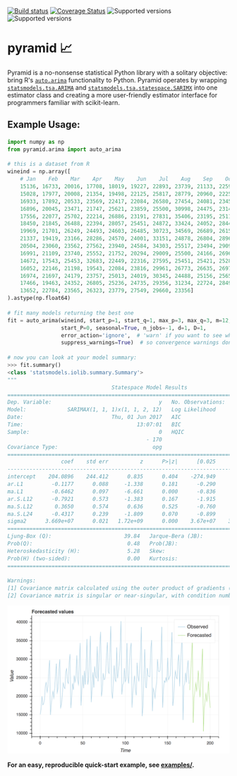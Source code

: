 [![Build status](https://travis-ci.org/tgsmith61591/pyramid.svg?branch=master)](https://travis-ci.org/tgsmith61591/pyramid)
[![Coverage Status](https://coveralls.io/repos/github/tgsmith61591/pyramid/badge.svg?branch=master)](https://coveralls.io/github/tgsmith61591/pyramid?branch=master)
![Supported versions](https://img.shields.io/badge/python-2.7-blue.svg)
![Supported versions](https://img.shields.io/badge/python-3.5-blue.svg)

# pyramid :chart_with_upwards_trend:
Pyramid is a no-nonsense statistical Python library with a solitary objective: bring R's
[`auto.arima`](https://www.rdocumentation.org/packages/forecast/versions/7.3/topics/auto.arima)
functionality to Python. Pyramid operates by wrapping
[`statsmodels.tsa.ARIMA`](https://github.com/statsmodels/statsmodels/blob/master/statsmodels/tsa/arima_model.py) and
[`statsmodels.tsa.statespace.SARIMX`](https://github.com/statsmodels/statsmodels/blob/master/statsmodels/tsa/statespace/sarimax.py)
into one estimator class and creating a more user-friendly estimator interface for programmers familiar with scikit-learn.


## Example Usage:


```python
import numpy as np
from pyramid.arima import auto_arima

# this is a dataset from R
wineind = np.array([
    # Jan    Feb    Mar    Apr    May    Jun    Jul    Aug    Sep    Oct    Nov    Dec
    15136, 16733, 20016, 17708, 18019, 19227, 22893, 23739, 21133, 22591, 26786, 29740,
    15028, 17977, 20008, 21354, 19498, 22125, 25817, 28779, 20960, 22254, 27392, 29945,
    16933, 17892, 20533, 23569, 22417, 22084, 26580, 27454, 24081, 23451, 28991, 31386,
    16896, 20045, 23471, 21747, 25621, 23859, 25500, 30998, 24475, 23145, 29701, 34365,
    17556, 22077, 25702, 22214, 26886, 23191, 27831, 35406, 23195, 25110, 30009, 36242,
    18450, 21845, 26488, 22394, 28057, 25451, 24872, 33424, 24052, 28449, 33533, 37351,
    19969, 21701, 26249, 24493, 24603, 26485, 30723, 34569, 26689, 26157, 32064, 38870,
    21337, 19419, 23166, 28286, 24570, 24001, 33151, 24878, 26804, 28967, 33311, 40226,
    20504, 23060, 23562, 27562, 23940, 24584, 34303, 25517, 23494, 29095, 32903, 34379,
    16991, 21109, 23740, 25552, 21752, 20294, 29009, 25500, 24166, 26960, 31222, 38641,
    14672, 17543, 25453, 32683, 22449, 22316, 27595, 25451, 25421, 25288, 32568, 35110,
    16052, 22146, 21198, 19543, 22084, 23816, 29961, 26773, 26635, 26972, 30207, 38687,
    16974, 21697, 24179, 23757, 25013, 24019, 30345, 24488, 25156, 25650, 30923, 37240,
    17466, 19463, 24352, 26805, 25236, 24735, 29356, 31234, 22724, 28496, 32857, 37198,
    13652, 22784, 23565, 26323, 23779, 27549, 29660, 23356]
).astype(np.float64)

# fit many models returning the best one
fit = auto_arima(wineind, start_p=1, start_q=1, max_p=3, max_q=3, m=12,
                 start_P=0, seasonal=True, n_jobs=-1, d=1, D=1,
                 error_action='ignore',  # 'warn' if you want to see when a model cannot be fit
                 suppress_warnings=True)  # so convergence warnings don't fill your screen up

# now you can look at your model summary:
>>> fit.summary()
<class 'statsmodels.iolib.summary.Summary'>
"""
                                 Statespace Model Results
==========================================================================================
Dep. Variable:                                  y   No. Observations:                  170
Model:             SARIMAX(1, 1, 1)x(1, 1, 2, 12)   Log Likelihood               -1576.165
Date:                            Thu, 01 Jun 2017   AIC                           3166.330
Time:                                    13:07:01   BIC                           3188.280
Sample:                                         0   HQIC                          3175.237
                                            - 170
Covariance Type:                              opg
==============================================================================
                 coef    std err          z      P>|z|      [0.025      0.975]
------------------------------------------------------------------------------
intercept    204.0896    244.412      0.835      0.404    -274.949     683.128
ar.L1         -0.1177      0.088     -1.338      0.181      -0.290       0.055
ma.L1         -0.6462      0.097     -6.661      0.000      -0.836      -0.456
ar.S.L12      -0.7921      0.573     -1.383      0.167      -1.915       0.331
ma.S.L12       0.3650      0.574      0.636      0.525      -0.760       1.489
ma.S.L24      -0.4317      0.239     -1.809      0.070      -0.899       0.036
sigma2      3.669e+07      0.021   1.72e+09      0.000    3.67e+07    3.67e+07
===================================================================================
Ljung-Box (Q):                       39.84   Jarque-Bera (JB):               982.04
Prob(Q):                              0.48   Prob(JB):                         0.00
Heteroskedasticity (H):               5.28   Skew:                            -1.72
Prob(H) (two-sided):                  0.00   Kurtosis:                        14.76
===================================================================================

Warnings:
[1] Covariance matrix calculated using the outer product of gradients (complex-step).
[2] Covariance matrix is singular or near-singular, with condition number 2.84e+24. Standard errors may be unstable.
```


![Example image](doc/examples/quick_start_output.png?raw=true)


__For an easy, reproducible quick-start example, see [examples/](doc/examples/quick_start_example.ipynb).__

